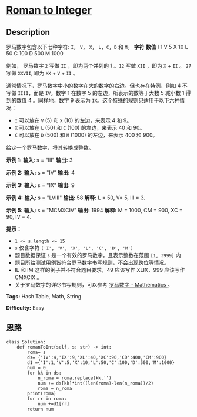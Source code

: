# [Roman to Integer][title]

## Description

罗马数字包含以下七种字符: `I`， `V`， `X`， `L`，`C`，`D` 和 `M`。
            **字符**          **数值**    I             1    V             5    X             10    L             50    C             100    D             500    M             1000

例如， 罗马数字 `2` 写做 `II` ，即为两个并列的 1 。`12` 写做 `XII` ，即为 `X` + `II` 。 `27` 写做
`XXVII`, 即为 `XX` + `V` + `II` 。

通常情况下，罗马数字中小的数字在大的数字的右边。但也存在特例，例如 4 不写做 `IIII`，而是 `IV`。数字 1 在数字 5
的左边，所表示的数等于大数 5 减小数 1 得到的数值 4 。同样地，数字 9 表示为 `IX`。这个特殊的规则只适用于以下六种情况：

  * `I` 可以放在 `V` (5) 和 `X` (10) 的左边，来表示 4 和 9。
  * `X` 可以放在 `L` (50) 和 `C` (100) 的左边，来表示 40 和 90。 
  * `C` 可以放在 `D` (500) 和 `M` (1000) 的左边，来表示 400 和 900。

给定一个罗马数字，将其转换成整数。



**示例  1:**
            **输入:**  s = "III"    **输出:** 3

**示例  2:**
            **输入:**  s = "IV"    **输出:** 4

**示例  3:**
            **输入:**  s = "IX"    **输出:** 9

**示例  4:**
            **输入:**  s = "LVIII"    **输出:** 58    **解释:** L = 50, V= 5, III = 3.    

**示例  5:**
            **输入:**  s = "MCMXCIV"    **输出:** 1994    **解释:** M = 1000, CM = 900, XC = 90, IV = 4.



**提示：**

  * `1 <= s.length <= 15`
  * `s` 仅含字符 `('I', 'V', 'X', 'L', 'C', 'D', 'M')`
  * 题目数据保证 `s` 是一个有效的罗马数字，且表示整数在范围 `[1, 3999]` 内
  * 题目所给测试用例皆符合罗马数字书写规则，不会出现跨位等情况。
  * IL 和 IM 这样的例子并不符合题目要求，49 应该写作 XLIX，999 应该写作 CMXCIX 。
  * 关于罗马数字的详尽书写规则，可以参考 [罗马数字 - Mathematics ](https://b2b.partcommunity.com/community/knowledge/zh_CN/detail/10753/%E7%BD%97%E9%A9%AC%E6%95%B0%E5%AD%97#knowledge_article)。


**Tags:** Hash Table, Math, String

**Difficulty:** Easy

## 思路

``` python3
class Solution:
    def romanToInt(self, s: str) -> int:
        roma= s
        ds= {'IV':4,'IX':9,'XL':40,'XC':90,'CD':400,'CM':900}
        d1 ={'I':1,'V':5,'X':10,'L':50,'C':100,'D':500,'M':1000}
        num = 0
        for kk in ds:
            n_roma = roma.replace(kk,'')
            num += ds[kk]*int((len(roma)-len(n_roma))/2)
            roma = n_roma
        print(roma)
        for rr in roma:
            num +=d1[rr]
        return num
```

[title]: https://leetcode-cn.com/problems/roman-to-integer
